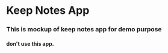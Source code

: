 <!-- # Keep Notes App



### 👋 Hey there, <br/>
<p align="justify" >
 I'm Deva, and I'm super excited to introduce you to my very first app - the Keep Notes App! 🚀 As a fresh developer, I've poured my heart and soul into creating this app using some cool technologies like Next.js and MongoDB. You know how it is - we all have those lightbulb moments, brilliant ideas, and important to-do's that we just can't afford to forget. That's where Keep Notes App comes to the rescue. It's simple, it's easy, and it's here to make your life a bit more organized. </p>

### 📃 What's Inside:



- 📝 <b> Next.js Magic : </b> <p align="justify" > I've used Next.js to build the foundation of this app. It's like the secret sauce that makes everything smooth and snappy. So when you're jotting down your thoughts, you can expect a fast and seamless experience.

- 🗄️ <b>MongoDB Wizardry :</b> <p align="justify" > Ever heard of MongoDB? It's where all your notes hang out. This powerful technology ensures that your notes are safe and sound, just a click away whenever you need them.

- 🎨 <b>Looks Do Matter :</b> <p align="justify" > I believe in simplicity. That's why I've kept the design clean and easy on the eyes. No distractions, just you and your thoughts. And hey, you can even play around with different themes to make it your own!

- ☁️ <b>Cloudy with a Chance of Notes :</b> < align="justify" > Imagine this - your laptop suddenly decides to take a break, but no worries, your notes are safe in the cloud! With our cloud sync feature, your notes are like superheroes, ready to jump in and save the day.


<p align="justify" >
I'm still learning the ropes of this whole coding thing, but I'm super proud of what the Keep Notes App has become. It's not just an app; it's a little piece of my coding journey.
So, if you're a fellow developer exploring GitHub, feel free to check out the Keep Notes App. Clone it, fork it, break it (hopefully not too much), and let's learn and grow together!

Stay curious, <br/>
Deva



## Tech Stack

<div align="center" >
<br/>
<img src="public/nextjsreadme.png" height="50"   > 
&ensp;
<img src="public/react_readmeImg.png" height="50" >
&ensp;
<img src="public/tailwindcssreadme.png" height="50" >
&ensp;
<img src="public/MongoDB_Logoreadme.png" height="50" >
&ensp;
<img src="public/nodereadme.png" height="50" >

</div>



## Table of Contents
- [Demo](#demo)
- [Getting started](#getting-started)
- [Project Requirements](#project-requirements)
- [Installation](#installation)
- [Contributing](#contributing)
- [License](#license)
- [Contact](#contact)

## Demo

<div align="center" >
&ensp;
<img src="public/keep-notes.gif" />

</div>

## Getting started
This project was bootstrapped with [Next.js](https://nextjs.org/).

### Project Requirements :
- [Node.js](https://nodejs.org/en/)
- [MongoDB](https://www.mongodb.com/)
- [Next.js](https://nextjs.org/)
- [React.js](https://reactjs.org/)
- [Tailwind CSS](https://tailwindcss.com/)

### Installation :
1. Clone the repo

   ```sh
   git clone https://github.com/Deva0813/keep_notes_nextjs.git
    ```
2. Install NPM packages

    ```sh
    # open the project folder
    cd keep_notes_nextjs

    # install dependencies
    npm install
    # or
    yarn install
    ```
3. Create a .env file in the root directory and add the following environment variables

    ```sh
    API_URL = <YOUR MONGODB DATA API>
    API_KEY= <YOUR API KEY>
    DATASOURCE= <YOUR CLUSTER>
    DATABASE= <YOUR DATABASE>
    ```
4. Run the development server

    ```sh
    npm run dev
    ```
5. Open [http://localhost:3000](http://localhost:3000) with your browser to see the result.

## Contributing
Pull requests are welcome. For major changes, please open an issue first to discuss what you would like to change.

## License

[MIT](https://choosealicense.com/licenses/mit/) © [Deva](https://github.com/Deva0813)  <br/>

## Contact
- [LinkedIn](https://www.linkedin.com/in/devanand-m-9a22351b3/)
- [Instagram](https://www.instagram.com/epic.dev/)
- [Email](mailto:devanand151101@gmail.com) -->


# Keep Notes App

### This is mockup of keep notes app for demo purpose
#### don't use this app.